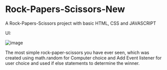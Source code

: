 # Rock-Papers-Scissors-New
A Rock-Papers-Scissors project with basic HTML, CSS and JAVASCRIPT


UI:

![image](https://github.com/nithindante/Rock-Papers-Scissors-New/assets/89374751/540ae9dd-efa2-4d3a-9a5e-6ef785ae5b0c)

The most simple rock-paper-scissors you have ever seen, which was created using math.random for Computer choice and Add Event listener for user choice and used if else statements to determine the winner.  

